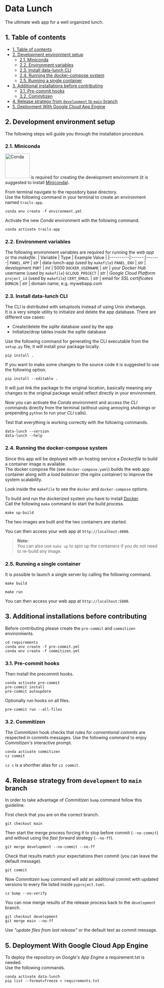 # Data Lunch <!-- omit in toc -->

The ultimate web app for a well organized lunch.

## 1. Table of contents

- [1. Table of contents](#1-table-of-contents)
- [2. Development environment setup](#2-development-environment-setup)
  - [2.1. Miniconda](#21-miniconda)
  - [2.2. Environment variables](#22-environment-variables)
  - [2.3. Install data-lunch CLI](#23-install-data-lunch-cli)
  - [2.4. Running the docker-compose system](#24-running-the-docker-compose-system)
  - [2.5. Running a single container](#25-running-a-single-container)
- [3. Additional installations before contributing](#3-additional-installations-before-contributing)
  - [3.1. Pre-commit hooks](#31-pre-commit-hooks)
  - [3.2. Commitizen](#32-commitizen)
- [4. Release strategy from `development` to `main` branch](#4-release-strategy-from-development-to-main-branch)
- [5. Deployment With Google Cloud App Engine](#5-deployment-with-google-cloud-app-engine)

## 2. Development environment setup

The following steps will guide you through the installation procedure.

### 2.1. Miniconda

[<img style="position: relative; bottom: 3px;" src="https://docs.conda.io/en/latest/_images/conda_logo.svg" alt="Conda" width="80"/>](https://docs.conda.io/en/latest/) is required for creating the development environment (it is suggested to install [Miniconda](https://docs.conda.io/en/latest/miniconda.html)).

From terminal navigate to the repository base directory.\
Use the following command in your terminal to create an environment named `trails-app`.

```
conda env create -f environment.yml
```

Activate the new _Conda_ environment with the following command.

```
conda activate trails-app
```
### 2.2. Environment variables

The following environment variables are required for running the _web app_ or the _makefile_.
| Variable | Type | Example Value |
|----------|:------:|-------|
`PANEL_APP` | _str_ | data-lunch-app (used by `makefile`)
`PANEL_ENV` | _str_ | development
`PORT` | _int_ | 5000
`DOCKER_USERNAME` | _str_ | your _Docker Hub_ username (used by `makefile`)
`GCLOUD_PROJECT` | _str_ | _Google Cloud Platform_ `project_id` (used by `makefile`)
`CERT_EMAIL` | _str_ | email for _SSL certificates_
`DOMAIN` | _str_ | domain name, e.g. mywebapp.com

### 2.3. Install data-lunch CLI

The CLI is distributed with setuptools instead of using Unix shebangs.  
It is a very simple utility to initialize and delete the app database. There are different use cases:

- Create/delete the _sqlite_ database used by the app
- Initialize/drop tables inside the _sqlite_ database

Use the following command for generating the CLI executable from the `setup.py` file, it will install your package locally.

```
pip install .
```

If you want to make some changes to the source code it is suggested to use the following option.

```
pip install --editable .
```

It will just link the package to the original location, basically meaning any changes to the original package would reflect directly in your environment.

Now you can activate the _Conda_ environment and access the _CLI_ commands directly from the terminal (without using annoying _shebangs_ or prepending `python` to run your _CLI_ calls).

Test that everything is working correctly with the following commands.

```
data-lunch --version
data-lunch --help
```

### 2.4. Running the docker-compose system

Since this app will be deployed with an hosting service a _Dockerfile_ to build a container image is available.  
The docker compose file (see `docker-compose.yaml`) builds the web app container along with a _load balancer_ (the _nginx_ container)
to improve the system scalability.

Look inside the `makefile` to see the `docker` and `docker-compose` options.

To build and run the dockerized system you have to install [Docker](https://docs.docker.com/get-docker/).  
Call the following `make` command to start the build process.

```
make up-build
```

The two images are built and the two containers are started.  

You can then access your web app at `http://localhost:4000`.

> **Note:**  
> You can also use `make up` to spin up the containers if you do not need to re-build any image.

### 2.5. Running a single container

It is possible to launch a single server by calling the following command.

```
make build

make run
```

You can then access your web app at `http://localhost:5000`.

## 3. Additional installations before contributing

Before contributing please create the `pre-commit` and `commitizen` environments.

```
cd requirements
conda env create -f pre-commit.yml
conda env create -f commitizen.yml
```

### 3.1. Pre-commit hooks

Then install the precommit hooks.

```
conda activate pre-commit
pre-commit install
pre-commit autoupdate
```

Optionally run hooks on all files.

```
pre-commit run --all-files
```

### 3.2. Commitizen

The _Commitizen_ hook checks that rules for _conventional commits_ are respected in commits messages.
Use the following command to enjoy _Commitizen's_ interactive prompt.

```
conda activate commitizen
cz commit
```

`cz c` is a shorther alias for `cz commit`.

## 4. Release strategy from `development` to `main` branch

In order to take advantage of _Commitizen_ `bump` command follow this guideline.

First check that you are on the correct branch.

```
git checkout main
```

Then start the merge process forcing it to stop before commit (`--no-commit`) and without using the _fast forward_ strategy (`--no-ff`).

```
git merge development --no-commit --no-ff
```

Check that results match your expectations then commit (you can leave the default message).

```
git commit
```

Now _Commitizen_ `bump` command will add an additional commit with updated versions to every file listed inside `pyproject.toml`.

```
cz bump --no-verify
```

You can now merge results of the release process back to the `development` branch.

```
git checkout development
git merge main --no-ff
```

Use _"update files from last release"_ or the default text as commit message.

## 5. Deployment With Google Cloud App Engine

To deploy the repository on _Google's App Engine_ a requirement.txt is needed.  
Use the following commands.

```
conda activate data-lunch
pip list --format=freeze > requirements.txt
```